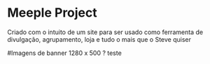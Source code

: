 # Meeple Project

Criado com o intuito de um site para ser usado como ferramenta de divulgação, agrupamento, loja e tudo o mais que o Steve quiser

#Imagens de banner 
1280 x 500 ? teste